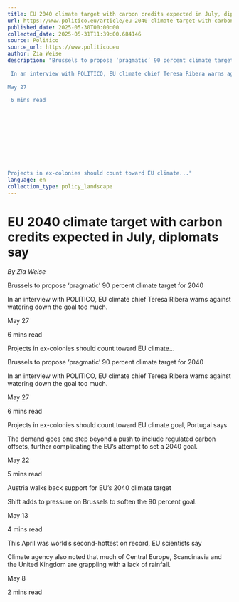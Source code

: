 ```yaml
---
title: EU 2040 climate target with carbon credits expected in July, diplomats say
url: https://www.politico.eu/article/eu-2040-climate-target-with-carbon-credits-expected-in-july-diplomats-say/?utm_source=RSS_Feed&utm_medium=RSS&utm_campaign=RSS_Syndication
published_date: 2025-05-30T00:00:00
collected_date: 2025-05-31T11:39:00.684146
source: Politico
source_url: https://www.politico.eu
author: Zia Weise
description: "Brussels to propose ‘pragmatic’ 90 percent climate target for 2040 
 
 In an interview with POLITICO, EU climate chief Teresa Ribera warns against watering down the goal too much. 
 
May 27 
 
 6 mins read 
 
 
 
 
 
 
 
 
 
 
Projects in ex-colonies should count toward EU climate..."
language: en
collection_type: policy_landscape
---
```


# EU 2040 climate target with carbon credits expected in July, diplomats say

*By Zia Weise*

Brussels to propose ‘pragmatic’ 90 percent climate target for 2040 
 
 In an interview with POLITICO, EU climate chief Teresa Ribera warns against watering down the goal too much. 
 
May 27 
 
 6 mins read 
 
 
 
 
 
 
 
 
 
 
Projects in ex-colonies should count toward EU climate...

Brussels to propose ‘pragmatic’ 90 percent climate target for 2040 
 
 In an interview with POLITICO, EU climate chief Teresa Ribera warns against watering down the goal too much. 
 
May 27 
 
 6 mins read

Projects in ex-colonies should count toward EU climate goal, Portugal says 
 
 The demand goes one step beyond a push to include regulated carbon offsets, further complicating the EU’s attempt to set a 2040 goal. 
 
May 22 
 
 5 mins read

Austria walks back support for EU’s 2040 climate target 
 
 Shift adds to pressure on Brussels to soften the 90 percent goal. 
 
May 13 
 
 4 mins read

This April was world’s second-hottest on record, EU scientists say 
 
 Climate agency also noted that much of Central Europe, Scandinavia and the United Kingdom are grappling with a lack of rainfall. 
 
May 8 
 
 2 mins read